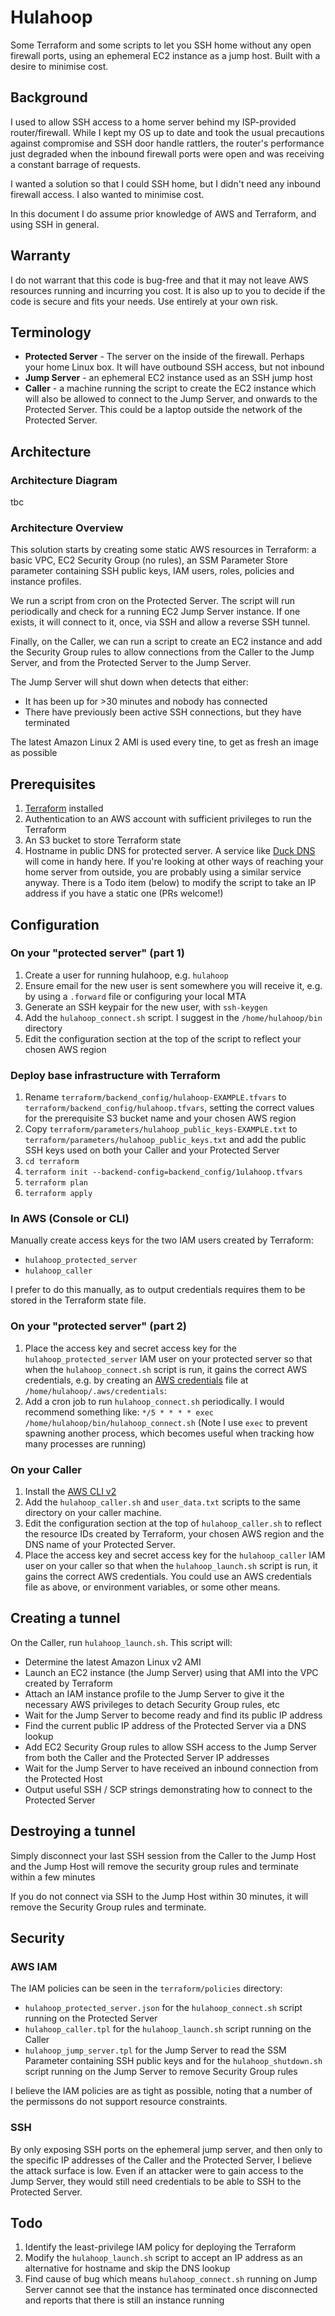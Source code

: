 # Hulahoop

Some Terraform and some scripts to let you SSH home without any open firewall ports, using an ephemeral EC2 instance as a jump host. Built with a desire to minimise cost.

## Background

I used to allow SSH access to a home server behind my ISP-provided router/firewall. While I kept my OS up to date and took the usual precautions against compromise and SSH door handle rattlers, the router's performance just degraded when the inbound firewall ports were open and was receiving a constant barrage of requests.

I wanted a solution so that I could SSH home, but I didn't need any inbound firewall access. I also wanted to minimise cost.

In this document I do assume prior knowledge of AWS and Terraform, and using SSH in general.

## Warranty
I do not warrant that this code is bug-free and that it may not leave AWS resources running and incurring you cost. It is also up to you to decide if the code is secure and fits your needs. Use entirely at your own risk.

## Terminology
* **Protected Server** - The server on the inside of the firewall. Perhaps your home Linux box. It will have outbound SSH access, but not inbound
* **Jump Server** - an ephemeral EC2 instance used as an SSH jump host
* **Caller** - a machine running the script to create the EC2 instance which will also be allowed to connect to the Jump Server, and onwards to the Protected Server. This could be a laptop outside the network of the Protected Server.

## Architecture

### Architecture Diagram
tbc

### Architecture Overview

This solution starts by creating some static AWS resources in Terraform: a basic VPC, EC2 Security Group (no rules), an SSM Parameter Store parameter containing SSH public keys, IAM users, roles, policies and instance profiles.

We run a script from cron on the Protected Server. The script will run periodically and check for a running EC2 Jump Server instance. If one exists, it will connect to it, once, via SSH and allow a reverse SSH tunnel.

Finally, on the Caller, we can run a script to create an EC2 instance and add the Security Group rules to allow connections from the Caller to the Jump Server, and from the Protected Server to the Jump Server.

The Jump Server will shut down when detects that either:
* It has been up for >30 minutes and nobody has connected
* There have previously been active SSH connections, but they have terminated

The latest Amazon Linux 2 AMI is used every tine, to get as fresh an image as possible

## Prerequisites

1. [Terraform](https://www.terraform.io/) installed
1. Authentication to an AWS account with sufficient privileges to run the Terraform
1. An S3 bucket to store Terraform state
1. Hostname in public DNS for protected server. A service like [Duck DNS](www.duckdns.org) will come in handy here. If you're looking at other ways of reaching your home server from outside, you are probably using a similar service anyway. There is a Todo item (below) to modify the script to take an IP address if you have a static one (PRs welcome!)

## Configuration

### On your "protected server" (part 1)
1. Create a user for running hulahoop, e.g. `hulahoop`
2. Ensure email for the new user is sent somewhere you will receive it, e.g. by using a `.forward` file or configuring your local MTA
1. Generate an SSH keypair for the new user, with `ssh-keygen`
1. Add the `hulahoop_connect.sh` script. I suggest in the `/home/hulahoop/bin` directory
1. Edit the configuration section at the top of the script to reflect your chosen AWS region 

### Deploy base infrastructure with Terraform
1. Rename `terraform/backend_config/hulahoop-EXAMPLE.tfvars` to `terraform/backend_config/hulahoop.tfvars`, setting the correct values for the prerequisite S3 bucket name and your chosen AWS region
1. Copy `terraform/parameters/hulahoop_public_keys-EXAMPLE.txt` to `terraform/parameters/hulahoop_public_keys.txt` and add the public SSH keys used on both your Caller and your Protected Server
1. `cd terraform`
1. `terraform init --backend-config=backend_config/1ulahoop.tfvars`
1. `terraform plan`
1. `terraform apply`

### In AWS (Console or CLI)
Manually create access keys for the two IAM users created by Terraform:

* `hulahoop_protected_server`
* `hulahoop_caller`

I prefer to do this manually, as to output credentials requires them to be stored in the Terraform state file.

### On your "protected server" (part 2)
1. Place the access key and secret access key for the `hulahoop_protected_server` IAM user on your protected server so that when the `hulahoop_connect.sh` script is run, it gains the correct AWS credentials, e.g. by creating an [AWS credentials](https://docs.aws.amazon.com/cli/latest/userguide/cli-configure-files.html) file at `/home/hulahoop/.aws/credentials`:
1. Add a cron job to run `hulahoop_connect.sh` periodically. I would recommend something like:
```*/5 * * * * exec /home/hulahoop/bin/hulahoop_connect.sh```
(Note I use `exec` to prevent spawning another process, which becomes useful when tracking how many processes are running)

### On your Caller
1. Install the [AWS CLI v2](https://docs.aws.amazon.com/cli/latest/userguide/getting-started-install.html)
1. Add the `hulahoop_caller.sh` and `user_data.txt` scripts to the same directory on your caller machine. 
1. Edit the configuration section at the top of `hulahoop_caller.sh` to reflect the resource IDs created by Terraform, your chosen AWS region and the DNS name of your Protected Server.
1. Place the access key and secret access key for the `hulahoop_caller` IAM user on your caller so that when the `hulahoop_launch.sh` script is run, it gains the correct AWS credentials. You could use an AWS credentials file as above, or environment variables, or some other means.

## Creating a tunnel
On the Caller, run `hulahoop_launch.sh`. This script will:

* Determine the latest Amazon Linux v2 AMI
* Launch an EC2 instance (the Jump Server) using that AMI into the VPC created by Terraform
* Attach an IAM instance profile to the Jump Server to give it the necessary AWS privileges to detach Security Group rules, etc
* Wait for the Jump Server to become ready and find its public IP address
* Find the current public IP address of the Protected Server via a DNS lookup 
* Add EC2 Security Group rules to allow SSH access to the Jump Server from both the Caller and the Protected Server IP addresses
* Wait for the Jump Server to have received an inbound connection from the Protected Host
* Output useful SSH / SCP strings demonstrating how to connect to the Protected Server

## Destroying a tunnel
Simply disconnect your last SSH session from the Caller to the Jump Host and the Jump Host will remove the security group rules and terminate within a few minutes

If you do not connect via SSH to the Jump Host within 30 minutes, it will remove the Security Group rules and terminate.

## Security
### AWS IAM
The IAM policies can be seen in the `terraform/policies` directory:
* `hulahoop_protected_server.json` for the `hulahoop_connect.sh` script running on the Protected Server
* `hulahoop_caller.tpl` for the `hulahoop_launch.sh` script running on the Caller
* `hulahoop_jump_server.tpl` for the Jump Server to read the SSM Parameter containing SSH public keys and for the `hulahoop_shutdown.sh` script running on the Jump Server to remove Security Group rules

I believe the IAM policies are as tight as possible, noting that a number of the permissons do not support resource constraints.

### SSH
By only exposing SSH ports on the ephemeral jump server, and then only to the specific IP addresses of the Caller and the Protected Server, I believe the attack surface is low. Even if an attacker were to gain access to the Jump Server, they would still need credentials to be able to SSH to the Protected Server.

## Todo
1. Identify the least-privilege IAM policy for deploying the Terraform
1. Modify the `hulahoop_launch.sh` script to accept an IP address as an alternative for hostname and skip the DNS lookup
1. Find cause of bug which means `hulahoop_connect.sh` running on Jump Server cannot see that the instance has terminated once disconnected and reports that there is still an instance running
